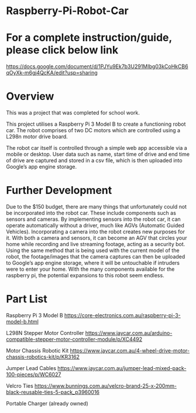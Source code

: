 # Raspberry-Pi-Robot-Car

# For a complete instruction/guide, please click below link
https://docs.google.com/document/d/1PJYu9Ek7b3U291MIbg03kCoHkCB6qOyXk-m6gj4QcKA/edit?usp=sharing

# Overview
This was a project that was completed for school work.

This project utilises a Raspberry Pi 3 Model B to create a functioning robot car. The robot comprises of two DC motors which are controlled using a L298n motor drive board.

The robot car itself is controlled through a simple web app accessible via a mobile or desktop. User data such as name, start time of drive and end time of drive are captured and stored in a csv file, which is then uploaded into Google’s app engine storage.

# Further Development
Due to the $150 budget, there are many things that unfortunately could not be incorporated into the robot car. These include components such as sensors and cameras. By implementing sensors into the robot car, it can operate automatically without a driver, much like AGVs (Automatic Guided Vehicles). Incorporating a camera into the robot creates new purposes for it. With both a camera and sensors, it can become an AGV that circles your home while recording and live streaming footage, acting as a security bot. Using the same method that is being used with the current model of the robot, the footage/images that the camera captures can then be uploaded to Google’s app engine storage, where it will be untouchable if intruders were to enter your home. With the many components available for the raspberry pi, the potential expansions to this robot seem endless.

# Part List
Raspberry Pi 3 Model B
https://core-electronics.com.au/raspberry-pi-3-model-b.html

L298N Stepper Motor Controller
https://www.jaycar.com.au/arduino-compatible-stepper-motor-controller-module/p/XC4492

Motor Chassis Robotic Kit
https://www.jaycar.com.au/4-wheel-drive-motor-chassis-robotics-kit/p/KR3162

Jumper Lead Cables
https://www.jaycar.com.au/jumper-lead-mixed-pack-100-pieces/p/WC6027

Velcro Ties
https://www.bunnings.com.au/velcro-brand-25-x-200mm-black-reusable-ties-5-pack_p3960016

Portable Charger (already owned)
